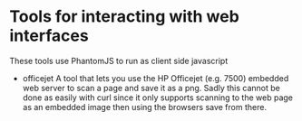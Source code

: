 Tools for interacting with web interfaces
=========================================
These tools use PhantomJS to run as client side javascript

* officejet
  A tool that lets you use the HP Officejet (e.g. 7500) embedded web
  server to scan a page and save it as a png. Sadly this cannot be done
  as easily with curl since it only supports scanning to the web page
  as an embedded image then using the browsers save from there.

